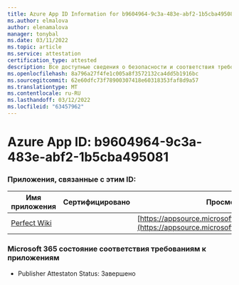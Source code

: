 ```yaml
---
title: Azure App ID Information for b9604964-9c3a-483e-abf2-1b5cba495081
ms.author: elmalova
author: elenamalova
manager: tonybal
ms.date: 03/11/2022
ms.topic: article
ms.service: attestation
certification_type: attested
description: Все доступные сведения о безопасности и соответствия требованиям для b9604964-9c3a-483e-abf2-1b5cba495081.
ms.openlocfilehash: 8a796a27f4fe1c005a8f3572132ca4dd5b1916bc
ms.sourcegitcommit: 62e60dfc73f78900307418e60318353faf8d9a57
ms.translationtype: MT
ms.contentlocale: ru-RU
ms.lasthandoff: 03/12/2022
ms.locfileid: "63457962"
---
```

# <a name="azure-app-id-b9604964-9c3a-483e-abf2-1b5cba495081"></a>Azure App ID: b9604964-9c3a-483e-abf2-1b5cba495081


### <a name="apps-associated-with-this-id"></a>Приложения, связанные с этим ID:
| **Имя приложения** | **Сертифицировано** | **Просмотр в AppSource** |
|--------------|---------------|-----------------------|
| [Perfect Wiki](../forward/WA200001679) |  | [https://appsource.microsoft.com/product/office/WA200001679](https://appsource.microsoft.com/product/office/WA200001679) |

### <a name="microsoft-365-app-compliance-status"></a>Microsoft 365 состояние соответствия требованиям к приложениям
- Publisher Attestaton Status: Завершено
